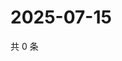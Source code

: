 # 2025-07-15

共 0 条

<!-- BEGIN ZHIHUQUESTIONS -->
<!-- 最后更新时间 Tue Jul 15 2025 11:24:16 GMT+0800 (China Standard Time) -->

<!-- END ZHIHUQUESTIONS -->
